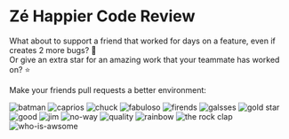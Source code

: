 # Zé Happier Code Review
What about to support a friend that worked for days on a feature, even if creates 2 more bugs? 🍺 <br>
Or give an extra star for an amazing work that your teammate has worked on? ⭐ <br>

Make your friends pull requests a better environment:

![batman](https://user-images.githubusercontent.com/9298260/84221432-9b4f0c80-aaab-11ea-9006-80c176283826.gif)
![caprios](https://user-images.githubusercontent.com/9298260/84221435-9c803980-aaab-11ea-8b25-3e423314c7b9.gif)
![chuck](https://user-images.githubusercontent.com/9298260/84221440-a013c080-aaab-11ea-8282-4a5bc3bb60a0.gif)
![fabuloso](https://user-images.githubusercontent.com/9298260/84221443-a2761a80-aaab-11ea-9e67-d17701dfd36f.gif)
![firends](https://user-images.githubusercontent.com/9298260/84221447-a5710b00-aaab-11ea-8acd-502ec57c7f11.gif)
![galsses](https://user-images.githubusercontent.com/9298260/84221451-a73ace80-aaab-11ea-862b-4a067ceb133e.gif)
![gold star](https://user-images.githubusercontent.com/9298260/84221456-a99d2880-aaab-11ea-9501-11765f3b7402.gif)
![good](https://user-images.githubusercontent.com/9298260/84221460-aace5580-aaab-11ea-9120-74e460941c00.gif)
![jim](https://user-images.githubusercontent.com/9298260/84221463-ad30af80-aaab-11ea-9f4e-d7aaa7b35b48.gif)
![no-way](https://user-images.githubusercontent.com/9298260/84221470-aefa7300-aaab-11ea-9c3a-d52aa327e0fc.gif)
![quality](https://user-images.githubusercontent.com/9298260/84221476-b15ccd00-aaab-11ea-83be-e8ff39d68560.gif)
![rainbow](https://user-images.githubusercontent.com/9298260/84221477-b1f56380-aaab-11ea-9516-c6f07a1800f1.gif)
![the rock clap](https://user-images.githubusercontent.com/9298260/84221479-b3269080-aaab-11ea-97c7-abe7f337e018.gif)
![who-is-awsome](https://user-images.githubusercontent.com/9298260/84221496-bc176200-aaab-11ea-9b9c-2b3ad7f11d62.gif)
